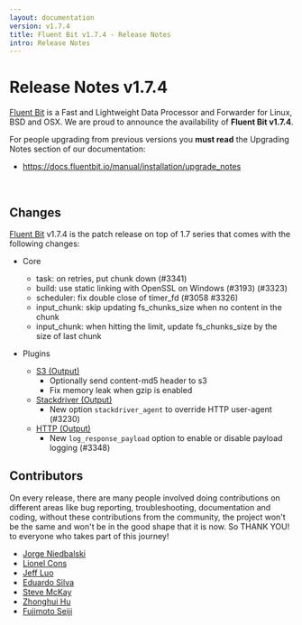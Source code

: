 ```yaml
---
layout: documentation
version: v1.7.4
title: Fluent Bit v1.7.4 - Release Notes
intro: Release Notes
---
```


# Release Notes v1.7.4

[Fluent Bit](http://fluentbit.io) is a Fast and Lightweight Data Processor and Forwarder for Linux, BSD and OSX. We are proud to announce the availability of __Fluent Bit v1.7.4__.

For people upgrading from previous versions you __must read__ the Upgrading Notes section of our documentation:

- <a href="https://docs.fluentbit.io/manual/installation/upgrade_notes">https://docs.fluentbit.io/manual/installation/upgrade_notes</a>

<br>

## Changes

[Fluent Bit](https://fluentbit.io) v1.7.4 is the patch release on top of 1.7 series that comes with the following changes:

 - Core
   - task: on retries, put chunk down (#3341)
   - build: use static linking with OpenSSL on Windows (#3193) (#3323)
   - scheduler: fix double close of timer_fd (#3058 #3326)
   - input_chunk: skip updating fs_chunks_size when no content in the chunk
   - input_chunk: when hitting the limit, update fs_chunks_size by the size of last chunk

 - Plugins
   - [S3 (Output)](https://docs.fluentbit.io/manual/pipeline/outputs/s3/)
      - Optionally send content-md5 header to s3
      - Fix memory leak when gzip is enabled
   - [Stackdriver (Output)](https://docs.fluentbit.io/manual/pipeline/outputs/stackdriver/)
      - New option ```stackdriver_agent``` to override HTTP user-agent (#3230)
   - [HTTP (Output)](https://docs.fluentbit.io/manual/pipeline/outputs/http/)
      - New ```log_response_payload``` option to enable or disable payload logging (#3348)

## Contributors

On every release, there are many people involved doing contributions on different areas like bug reporting, troubleshooting, documentation and coding, without these contributions from the community, the project won't be the same and won't be in the good shape that it is now. So THANK YOU! to everyone who takes part of this journey!

- [Jorge Niedbalski](https://github.com/niedbalski)
- [Lionel Cons](https://github.com/LionelCons)
- [Jeff Luo](https://github.com/JeffLuoo)
- [Eduardo Silva](https://github.com/edsiper)
- [Steve McKay](https://github.com/smckay-signifyd)
- [Zhonghui Hu](https://github.com/zhonghui12)
- [Fujimoto Seiji](https://github.com/fujimotos)
